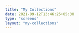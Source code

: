 ```yaml
---
title: "My Collections"
date: 2021-09-12T13:46:25+05:30
type: "screens"
layout: "my-collections"
---
```


